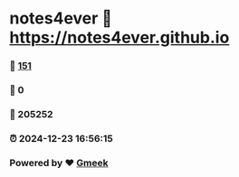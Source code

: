 # notes4ever :link: https://notes4ever.github.io 
### :page_facing_up: [151](https://notes4ever.github.io/tag.html) 
### :speech_balloon: 0 
### :hibiscus: 205252 
### :alarm_clock: 2024-12-23 16:56:15 
### Powered by :heart: [Gmeek](https://github.com/Meekdai/Gmeek)
